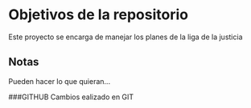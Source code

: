 # Objetivos de la repositorio

Este proyecto se encarga de manejar los planes de la liga de la justicia


## Notas
Pueden hacer lo que quieran...


###GITHUB
Cambios ealizado en GIT
